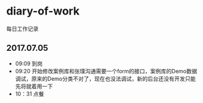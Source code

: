 # diary-of-work
每日工作记录
## 2017.07.05
* 09:09 到岗
* 09:20 开始修改案例库和张璞沟通需要一个form的接口，案例库的Demo数据调试，原来的Demo分类不对了，现在也没法调试，新的后台还没有开发只能先将就着用一下
* 10：31 点餐
